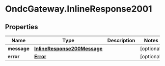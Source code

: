 # OndcGateway.InlineResponse2001

## Properties
Name | Type | Description | Notes
------------ | ------------- | ------------- | -------------
**message** | [**InlineResponse200Message**](InlineResponse200Message.md) |  | [optional] 
**error** | [**Error**](Error.md) |  | [optional] 

